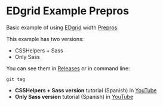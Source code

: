 # EDgrid Example Prepros
Basic example of using [EDgrid](https://github.com/escueladigital/EDgrid) width [Prepros](https://prepros.io).

This example has two versions:

* CSSHelpers + Sass
* Only Sass

You can see them in [Releases](https://github.com/edgrid/edgrid2-example-prepros/releases) or in command line:

```
git tag 
```
* **CSSHelpers + Sass version** tutorial (Spanish) in [YouTube](https://www.youtube.com/watch?v=m_WYQBSH9XQ)
* **Only Sass version** tutorial (Spanish) in [YouTube](https://www.youtube.com/watch?v=m_WYQBSH9XQ)
